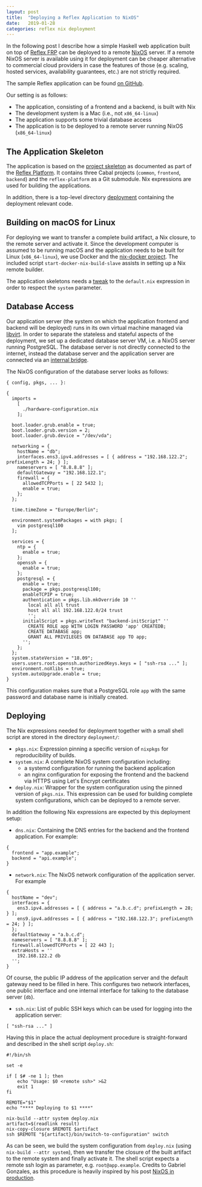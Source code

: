 ```yaml
---
layout: post
title:  "Deploying a Reflex Application to NixOS"
date:   2019-01-28
categories: reflex nix deployment
---
```


In the following post I describe how a simple Haskell web application built on top of [Reflex FRP](https://github.com/reflex-frp) can be deployed to a remote [NixOS](https://nixos.org/) server. If a remote NixOS server is available using it for deployment can be cheaper alternative to commercial cloud providers in case the features of those (e.g. scaling, hosted services, availability guarantees, etc.) are not strictly required.

The sample Reflex application can be found [on GitHub](https://github.com/mtesseract/reflex-app).

Our setting is as follows:

* The application, consisting of a frontend and a backend, is built with Nix
* The development system is a Mac (i.e., not `x86_64-linux`)
* The application supports some trivial database access
* The application is to be deployed to a remote server running NixOS (`x86_64-linux`)

## The Application Skeleton

The application is based on the [project skeleton](https://github.com/reflex-frp/reflex-platform/blob/develop/docs/project-development.md) as documented as part of the [Reflex Platform](https://github.com/reflex-frp/reflex-platform). It contains three Cabal projects (`common`, `frontend`, `backend`) and the `reflex-platform` as a Git submodule. Nix expressions are used for building the applications.

In addition, there is a top-level directory [deployment](https://github.com/mtesseract/reflex-app/tree/master/deployment) containing the deployment relevant code.

## Building on macOS for Linux

For deploying we want to transfer a complete build artifact, a Nix closure, to the remote server and activate it. Since the development computer is assumed to be running macOS and the application needs to be built for Linux (`x86_64-linux`), we use Docker and the [nix-docker project](https://github.com/LnL7/nix-docker). The included script `start-docker-nix-build-slave` assists in setting up a Nix remote builder.

The application skeletons needs a [tweak](https://github.com/reflex-frp/reflex-platform/pull/440) to the `default.nix` expression in order to respect the `system` parameter.

## Database Access

Our application server (the system on which the application frontend and backend will be deployed) runs in its own virtual machine managed via [libvirt](https://libvirt.org/). In order to separate the stateless and stateful aspects of the deployment, we set up a dedicated database server VM, i.e. a NixOS server running PostgreSQL. The database server is not directly connected to the internet, instead the database server and the application server are connected via an [internal bridge](https://wiki.libvirt.org/page/Networking#NAT_forwarding_.28aka_.22virtual_networks.22.29).

The NixOS configuration of the database server looks as follows:

```
{ config, pkgs, ... }:

{
  imports =
    [
      ./hardware-configuration.nix
    ];

  boot.loader.grub.enable = true;
  boot.loader.grub.version = 2;
  boot.loader.grub.device = "/dev/vda";

  networking = {
    hostName = "db";
    interfaces.ens3.ipv4.addresses = [ { address = "192.168.122.2"; prefixLength = 24; } ];
    nameservers = [ "8.8.8.8" ];
    defaultGateway = "192.168.122.1";
    firewall = {
      allowedTCPPorts = [ 22 5432 ];
      enable = true;
    };
  };

  time.timeZone = "Europe/Berlin";

  environment.systemPackages = with pkgs; [
    vim postgresql100
  ];

  services = {
    ntp = {
      enable = true;
    };
    openssh = {
      enable = true;
    };
    postgresql = {
      enable = true;
      package = pkgs.postgresql100;
      enableTCPIP = true;
      authentication = pkgs.lib.mkOverride 10 ''
        local all all trust
        host all all 192.168.122.0/24 trust
        '';
      initialScript = pkgs.writeText "backend-initScript" ''
        CREATE ROLE app WITH LOGIN PASSWORD 'app' CREATEDB;
        CREATE DATABASE app;
        GRANT ALL PRIVILEGES ON DATABASE app TO app;
      '';
    };
  };
  system.stateVersion = "18.09";
  users.users.root.openssh.authorizedKeys.keys = [ "ssh-rsa ..." ];
  environment.noXlibs = true;
  system.autoUpgrade.enable = true;
}
```

This configuration makes sure that a PostgreSQL role `app` with the same password and database name is initially created.

## Deploying

The Nix expressions needed for deployment together with a small shell script are stored in the directory `deployment/`:

* `pkgs.nix`: Expression pinning a specific version of `nixpkgs` for reproducibility of builds.
* `system.nix`: A complete NixOS system configuration including:
  - a systemd configuration for running the backend application
  - an nginx configuration for exposing the frontend and the backend via HTTPS using Let's Encrypt certificates
* `deploy.nix`: Wrapper for the system configuration using the pinned version of `pkgs.nix`. This expression can be used for building complete system configurations, which can be deployed to a remote server.

In addition the following Nix expressions are expected by this deployment setup:
* `dns.nix`: Containing the DNS entries for the backend and the frontend application. For example:
```
{
  frontend = "app.example";
  backend = "api.example";
}
```
* `network.nix`: The NixOS network configuration of the application server. For example
```
{
  hostName = "dev";
  interfaces = {
    ens3.ipv4.addresses = [ { address = "a.b.c.d"; prefixLength = 28; } ];
    ens9.ipv4.addresses = [ { address = "192.168.122.3"; prefixLength = 24; } ];
  };
  defaultGateway = "a.b.c.d";
  nameservers = [ "8.8.8.8" ];
  firewall.allowedTCPPorts = [ 22 443 ];
  extraHosts = ''
    192.168.122.2 db
  '';
}
```
Of course, the public IP address of the application server and the default gateway need to be filled in here. This configures two network interfaces, one public interface and one internal interface for talking to the database server (`db`).
* `ssh.nix`: List of public SSH keys which can be used for logging into the application server:
```
[ "ssh-rsa ..." ]
```

Having this in place the actual deployment procedure is straight-forward and described in the shell script `deploy.sh`:
```
#!/bin/sh

set -e

if [ $# -ne 1 ]; then
    echo "Usage: $0 <remote ssh>" >&2
    exit 1
fi

REMOTE="$1"
echo "**** Deploying to $1 ****"

nix-build --attr system deploy.nix
artifact=$(readlink result)
nix-copy-closure $REMOTE $artifact
ssh $REMOTE "${artifact}/bin/switch-to-configuration" switch
```

As can be seen, we build the system configuration from `deploy.nix` (using `nix-build --attr system`), then we transfer the closure of the built artifact to the remote system and finally activate it. The shell script expects a remote ssh login as parameter, e.g. `root@app.example`. Credits to Gabriel Gonzales, as this procedure is heavily inspired by his post [NixOS in production](http://www.haskellforall.com/2018/08/nixos-in-production.html).
